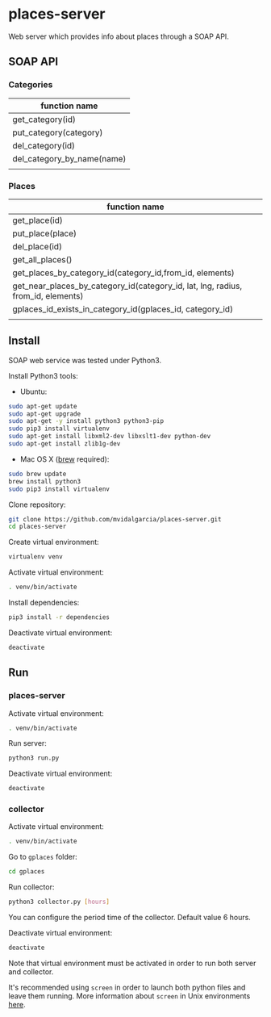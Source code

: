 places-server
=============

Web server which provides info about places through a SOAP API.

## SOAP API

### Categories  

| function name              |
|----------------------------|
| get_category(id)           |
| put_category(category)     |
| del_category(id)           |
| del_category_by_name(name) |
|                            | 

### Places  

| function name                                                                    |
|----------------------------------------------------------------------------------|
| get_place(id)                                                                    |
| put_place(place)                                                                 |
| del_place(id)                                                                    |
| get_all_places()                                                                 |
| get_places_by_category_id(category_id,from_id, elements)                         |
| get_near_places_by_category_id(category_id, lat, lng, radius, from_id, elements) |
| gplaces_id_exists_in_category_id(gplaces_id, category_id)                        |
|                                                                                  |


##  Install

SOAP web service was tested under Python3.

Install Python3 tools:

* Ubuntu:
```bash
sudo apt-get update
sudo apt-get upgrade
sudo apt-get -y install python3 python3-pip
sudo pip3 install virtualenv
sudo apt-get install libxml2-dev libxslt1-dev python-dev
sudo apt-get install zlib1g-dev
```

* Mac OS X ([brew](http://brew.sh) required):
```bash
sudo brew update
brew install python3
sudo pip3 install virtualenv
```

Clone repository:

```bash
git clone https://github.com/mvidalgarcia/places-server.git
cd places-server
```

Create virtual environment:

```bash
virtualenv venv
```

Activate virtual environment:

```bash
. venv/bin/activate
```

Install dependencies:

```bash
pip3 install -r dependencies
```

Deactivate virtual environment:

```bash
deactivate
```


## Run

### places-server

Activate virtual environment:

```bash
. venv/bin/activate
```

Run server:
```bash
python3 run.py
```

Deactivate virtual environment:
```bash
deactivate
```

### collector


Activate virtual environment:

```bash
. venv/bin/activate
```

Go to `gplaces` folder:

```bash
cd gplaces
```

Run collector:
```bash
python3 collector.py [hours]
```
You can configure the period time of the collector. Default value 6 hours.

Deactivate virtual environment:
```bash
deactivate
```

Note that virtual environment must be activated in order to run both server and collector.  
  
It's recommended using `screen` in order to launch both python files and leave them running.
More information about `screen` in Unix environments [here](https://kb.iu.edu/d/acuy). 
